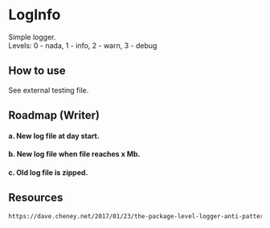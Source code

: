 # LogInfo
Simple logger. <br/>
Levels: 0 - nada, 1 - info, 2 - warn, 3 - debug

## How to use
See external testing file.

## Roadmap (Writer)
#### a. New log file at day start.
#### b. New log file when file reaches x Mb.
#### c. Old log file is zipped.

## Resources
```html
https://dave.cheney.net/2017/01/23/the-package-level-logger-anti-pattern
```
